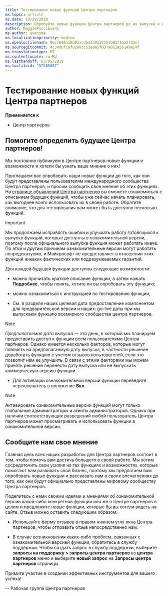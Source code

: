 ```yaml
---
title: Тестирование новых функций Центра партнеров
ms.topic: article
ms.date: 10/29/2018
description: Опробуйте новые функции Центра партнеров до их выпуска и сообщите нам свое мнение. Помогите определить будущее Центра партнеров!
author: MaggiePucciEvans
ms.author: evansma
ms.localizationpriority: medium
ms.openlocfilehash: 9bcf606a18d93acd532a9a3225ab01f1ba2f23ef
ms.sourcegitcommit: 4c34d6fcaf020bcc53eaa5f0379011a56149a14f
ms.translationtype: MT
ms.contentlocale: ru-RU
ms.lasthandoff: 03/05/2019
ms.locfileid: "57585887"
---
```

# <a name="test-drive-new-partner-center-features"></a>Тестирование новых функций Центра партнеров

**Применяется к**

- Центр партнеров

## <a name="help-shape-the-future-of-partner-center"></a>Помогите определить будущее Центра партнеров!

Мы постоянно публикуем в Центре партнеров новые функции и возможности и хотели бы узнать ваше мнение о них! 

Приглашаем вас опробовать наши новые функции до того, как они будут представлены пользователям международного сообщества Центра партнеров, и просим сообщить свое мнение об этих функциях. На [странице объявлений Центра партнеров](https://partnercenter.microsoft.com/pcv/announcements) вы сможете ознакомиться с описанием будущих функций, чтобы уже сейчас начать планировать, как выгоднее всего использовать их в своей работе. Обратите внимание, что для тестирования вам может быть доступно несколько функций.

> [!IMPORTANT]  
> Мы продолжаем исправлять ошибки и улучшать работу готовящихся к выпуску функций, которые доступны в ознакомительной версии, поэтому после официального выпуска функция может работать иначе. По этой и другим причинам ознакомительные версии могут работать непредсказуемо, и Майкрософт не предоставляет в отношении этих функций никаких фактических или подразумеваемых гарантий.

Для каждой будущей функции доступны следующие возможности:

- можно прочитать краткое описание функции, а затем нажать **Подробнее**, чтобы понять, хотите ли вы опробовать эту функцию; 

- можно ознакомиться с инструкцией по тестированию функции;

- См. в разделе наших целевая дата предоставление компонентом для предварительной версии и наших: go-live даты при мы выпускаем функцию всемирного сообщества центра партнеров.

> [!NOTE]  
>  *Предполагаемая дата выпуска* — это день, в который мы планируем предоставить доступ к функции всем пользователями Центра партнеров. Однако имеется несколько факторов, которые могут повлиять на предполагаемую дату выпуска, в частности решение доработать функцию с учетом отзывов пользователей, если это позволит нам ее улучшить. В связи с этими факторами мы можем принять решение перенести дату выпуска или не выпускать коммерческую версию функции.  

- Для активации ознакомительной версии функции переведите переключатель в положение **Вкл.**

> [!NOTE]  
>  Активировать ознакомительные версии функций могут только глобальные администраторы и агенты администраторов. Однако при наличии соответствующих разрешений любой пользователь Центра партнеров может просматривать и использовать функции в ознакомительной версии.
 
## <a name="tell-us-what-you-think"></a>Сообщите нам свое мнение

Главная цель всех наших разработок для Центра партнеров состоит в том, чтобы помочь вам достичь большего в своей работе. Мы хотим сосредоточить свои усилия на тех функциях и возможностях, которые помогают вам развивать свой бизнес, поэтому мы предлагаем вам опробовать новые функции и рассказать нам о своих впечатлениях до того, как они будут официально представлены мировому сообществу Центра партнеров. 

Поделитесь с нами своими идеями и мнениями об ознакомительной версии какой-либо конкретной функции или же о Центре партнеров в целом и предложите новые функции, которые бы вы хотели видеть на сайте. Отзыв можно оставить следующим образом:  

-   Используйте форму отзывов в правом нижнем углу окна Центра партнеров, чтобы отправить отзыв непосредственно нам. 

-   В случае возникновения каких-либо проблем, связанных с ознакомительной версией функции, обратитесь в службу поддержки. Чтобы создать запрос в службу поддержки, выберите **запросы на поддержку > запросы центра партнеров** из **центра партнеров** меню и выберите **новый запрос** на **Запросы центра партнеров** страницы.

Примите участие в создании эффективных инструментов для вашего успеха!

-- Рабочая группа Центра партнеров

